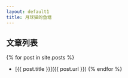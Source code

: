 ```yaml
---
layout: default1
title: 月球猫的鱼塘
---
```

## 文章列表

{% for post in site.posts %}
- [{{ post.title }}]({{ post.url }})
{% endfor %}

